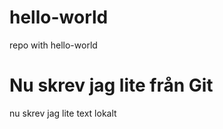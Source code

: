 # hello-world
repo with hello-world
<H1>Nu skrev jag lite från Git</H1>


nu skrev jag lite text lokalt
